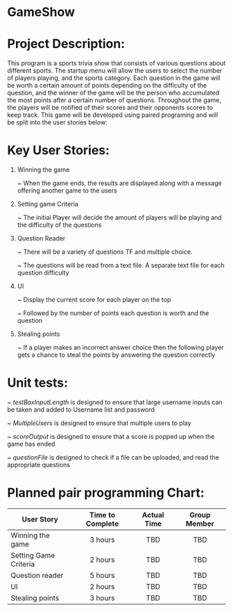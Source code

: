 # GameShow

# Project Description:

   This program is a sports trivia show that consists of various questions about different sports. The startup menu will allow the users to select the number of players playing, and the sports category. Each question in the game will be worth a certain amount of points depending on the difficulty of the question, and the winner of the game will be the person who accumulated the most points after a certain number of questions. Throughout the game, the players will be notified of their scores and their opponents scores to keep track. This game will be developed using paired programing and will be split into the user stories below:

# Key User Stories:
   1. Winning the game

      ~ When the game ends, the results are displayed along with a message offering another game to the users
   2. Setting game Criteria

      ~ The initial Player will decide the amount of players will be playing and the difficulty of the questions

   3. Question Reader

      ~ There will be a variety of questions TF and multiple choice.

      ~ The questions will be read from a text file. A separate text file for each question difficulty

   4. UI

      ~ Display the current score for each player on the top

      ~ Followed by the number of points each question is worth and the question

   5. Stealing points

      ~ If a player makes an incorrect answer choice then the following player gets a chance to steal the points by answering the question correctly

# Unit tests:
  ~ *testBoxInputLength* is designed to ensure that large username inputs can be taken and added to Username list and password

  ~ *MultipleUsers* is designed to ensure that multiple users to play

  ~ *scoreOutput* is designed to ensure that a score is popped up when the game has ended

  ~ *questionFile* is designed to check if a file can be uploaded, and read the appropriate questions



# Planned pair programming Chart:

User Story            | Time to Complete | Actual Time | Group Member
--------------------  |:----------------:|:-----------:|:------------:
Winning the game      | 3 hours          | TBD         | TBD
Setting Game Criteria | 2 hours          | TBD         | TBD
Question reader       | 5 hours          | TBD         | TBD
UI                    | 2 hours          | TBD         | TBD
Stealing points       | 3 hours          | TBD         | TBD
